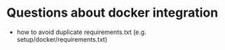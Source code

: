 Questions about docker integration
==================================

-  how to avoid duplicate requirements.txt (e.g. setup/docker/requirements.txt)